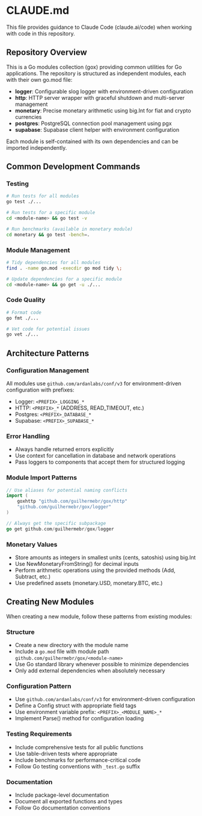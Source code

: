 # CLAUDE.md

This file provides guidance to Claude Code (claude.ai/code) when working with code in this repository.

## Repository Overview

This is a Go modules collection (gox) providing common utilities for Go applications. The repository is structured as independent modules, each with their own go.mod file:

- **logger**: Configurable slog logger with environment-driven configuration
- **http**: HTTP server wrapper with graceful shutdown and multi-server management  
- **monetary**: Precise monetary arithmetic using big.Int for fiat and crypto currencies
- **postgres**: PostgreSQL connection pool management using pgx
- **supabase**: Supabase client helper with environment configuration

Each module is self-contained with its own dependencies and can be imported independently.

## Common Development Commands

### Testing
```bash
# Run tests for all modules
go test ./...

# Run tests for a specific module
cd <module-name> && go test -v

# Run benchmarks (available in monetary module)
cd monetary && go test -bench=.
```

### Module Management
```bash
# Tidy dependencies for all modules
find . -name go.mod -execdir go mod tidy \;

# Update dependencies for a specific module
cd <module-name> && go get -u ./...
```

### Code Quality
```bash
# Format code
go fmt ./...

# Vet code for potential issues
go vet ./...
```

## Architecture Patterns

### Configuration Management
All modules use `github.com/ardanlabs/conf/v3` for environment-driven configuration with prefixes:
- Logger: `<PREFIX>_LOGGING_*`
- HTTP: `<PREFIX>_*` (ADDRESS, READ_TIMEOUT, etc.)
- Postgres: `<PREFIX>_DATABASE_*` 
- Supabase: `<PREFIX>_SUPABASE_*`

### Error Handling
- Always handle returned errors explicitly
- Use context for cancellation in database and network operations
- Pass loggers to components that accept them for structured logging

### Module Import Patterns
```go
// Use aliases for potential naming conflicts
import (
    goxhttp "github.com/guilhermebr/gox/http"
    "github.com/guilhermebr/gox/logger"
)

// Always get the specific subpackage
go get github.com/guilhermebr/gox/logger
```

### Monetary Values
- Store amounts as integers in smallest units (cents, satoshis) using big.Int
- Use NewMonetaryFromString() for decimal inputs 
- Perform arithmetic operations using the provided methods (Add, Subtract, etc.)
- Use predefined assets (monetary.USD, monetary.BTC, etc.)

## Creating New Modules

When creating a new module, follow these patterns from existing modules:

### Structure
- Create a new directory with the module name
- Include a `go.mod` file with module path `github.com/guilhermebr/gox/<module-name>`
- Use Go standard library whenever possible to minimize dependencies
- Only add external dependencies when absolutely necessary

### Configuration Pattern
- Use `github.com/ardanlabs/conf/v3` for environment-driven configuration
- Define a Config struct with appropriate field tags
- Use environment variable prefix: `<PREFIX>_<MODULE_NAME>_*`
- Implement Parse() method for configuration loading

### Testing Requirements
- Include comprehensive tests for all public functions
- Use table-driven tests where appropriate
- Include benchmarks for performance-critical code
- Follow Go testing conventions with `_test.go` suffix

### Documentation
- Include package-level documentation
- Document all exported functions and types
- Follow Go documentation conventions

